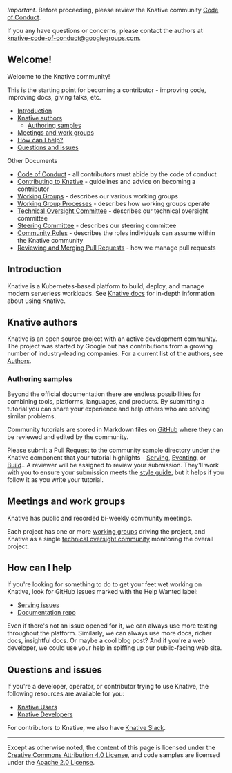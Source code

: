 
_Important_. Before proceeding, please review the Knative community
[Code of Conduct](CODE-OF-CONDUCT/).

If you any have questions or concerns, please contact the authors at
knative-code-of-conduct@googlegroups.com.

## Welcome!

Welcome to the Knative community!

This is the starting point for becoming a contributor - improving code,
improving docs, giving talks, etc.

- [Introduction](#introduction)
- [Knative authors](#knative-authors)
  - [Authoring samples](#authoring-samples)
- [Meetings and work groups](#meetings-and-work-groups)
- [How can I help?](#how-can-i-help)
- [Questions and issues](#questions-and-issues)

Other Documents

- [Code of Conduct](CODE-OF-CONDUCT/) - all contributors must abide by the
  code of conduct
- [Contributing to Knative](CONTRIBUTING/) - guidelines and advice on becoming
  a contributor
- [Working Groups](WORKING-GROUPS/) - describes our various working groups
- [Working Group Processes](WORKING-GROUP-PROCESSES/) - describes how working
  groups operate
- [Technical Oversight Committee](TECH-OVERSIGHT-COMMITTEE/) - describes our
  technical oversight committee
- [Steering Committee](STEERING-COMMITTEE/) - describes our steering committee
- [Community Roles](ROLES/) - describes the roles individuals can assume
  within the Knative community
- [Reviewing and Merging Pull Requests](REVIEWING/) - how we manage pull
  requests

## Introduction

Knative is a Kubernetes-based platform to build, deploy, and manage modern
serverless workloads. See [Knative docs](https://github.com/knative/docs) for
in-depth information about using Knative.

## Knative authors

Knative is an open source project with an active development community. The
project was started by Google but has contributions from a growing number of
industry-leading companies. For a current list of the authors, see
[Authors](https://github.com/knative/serving/blob/master/AUTHORS).

### Authoring samples

Beyond the official documentation there are endless possibilities for combining
tools, platforms, languages, and products. By submitting a tutorial you can
share your experience and help others who are solving similar problems.

Community tutorials are stored in Markdown files on
[GitHub](../../community/samples/) where they can be reviewed and edited by the
community.

Please submit a Pull Request to the community sample directory under the Knative
component that your tutorial highlights - [Serving](../../community/samples/serving/), 
[Eventing](../../community/samples/eventing/),
or [Build](../../community/samples/build/).. A reviewer will
be assigned to review your submission. They'll work with you to ensure your
submission meets the [style guide](DOCS-CONTRIBUTING), but it helps if you
follow it as you write your tutorial.

## Meetings and work groups

Knative has public and recorded bi-weekly community meetings.

Each project has one or more [working groups](WORKING-GROUPS/) driving the
project, and Knative as a single
[technical oversight community](TECH-OVERSIGHT-COMMITTEE/) monitoring the
overall project.

## How can I help

If you're looking for something to do to get your feet wet working on Knative,
look for GitHub issues marked with the Help Wanted label:

- [Serving issues](https://github.com/knative/serving/issues?q=is%3Aopen+is%3Aissue+label%3A%22community%2Fhelp+wanted%22)
- [Documentation repo](https://github.com/knative/docs/issues?q=is%3Aopen+is%3Aissue+label%3A%22community%2Fhelp+wanted%22)

Even if there's not an issue opened for it, we can always use more testing
throughout the platform. Similarly, we can always use more docs, richer docs,
insightful docs. Or maybe a cool blog post? And if you're a web developer, we
could use your help in spiffing up our public-facing web site.

## Questions and issues

If you're a developer, operator, or contributor trying to use Knative, the
following resources are available for you:

- [Knative Users](https://groups.google.com/forum/#!forum/knative-users)
- [Knative Developers](https://groups.google.com/forum/#!forum/knative-dev)

For contributors to Knative, we also have [Knative Slack](SLACK-GUIDELINES/).

---

Except as otherwise noted, the content of this page is licensed under the
[Creative Commons Attribution 4.0 License](https://creativecommons.org/licenses/by/4.0/),
and code samples are licensed under the
[Apache 2.0 License](https://www.apache.org/licenses/LICENSE-2.0).
